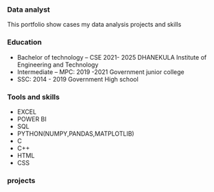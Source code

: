### Data analyst 
This portfolio show cases my data analysis projects and skills 
### Education 
- Bachelor of technology – CSE 	   2021- 2025
     DHANEKULA Institute of Engineering and Technology
- Intermediate – MPC:	             2019 -2021
     Government junior college 
- SSC:	                           2014 - 2019
     Government High school
### Tools and skills 
- EXCEL
- POWER BI
- SQL
- PYTHON(NUMPY,PANDAS,MATPLOTLIB)
- C
- C++
- HTML
- CSS
### projects 

  


